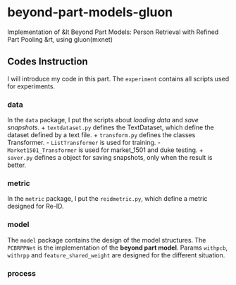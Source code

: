 # beyond-part-models-gluon
Implementation of &lt Beyond Part Models: Person Retrieval with Refined Part Pooling &rt, using gluon(mxnet)

## Codes Instruction 
I will introduce my code in this part.
The `experiment` contains all scripts used for experiments.

### data
In the `data` package, I put the scripts about *loading data* and *save snapshots*.
    + `textdataset.py` defines the TextDataset, which define the dataset defined by a text file.
    + `transform.py` defines the classes Transformer. 
        - `ListTransformer` is used for training.
        - `Market1501_Transformer` is used for market_1501 and duke testing.
    + `saver.py` defines a object for saving snapshots, only when the result is better.

### metric
In the `metric` package, I put the `reidmetric.py`, which define a metric designed for Re-ID.

### model
The `model` package contains the design of the model structures.
The `PCBRPPNet` is the implementation of the **beyond part model**.
Params `withpcb`, `withrpp` and `feature_shared_weight` are designed for the different situation.

### process

